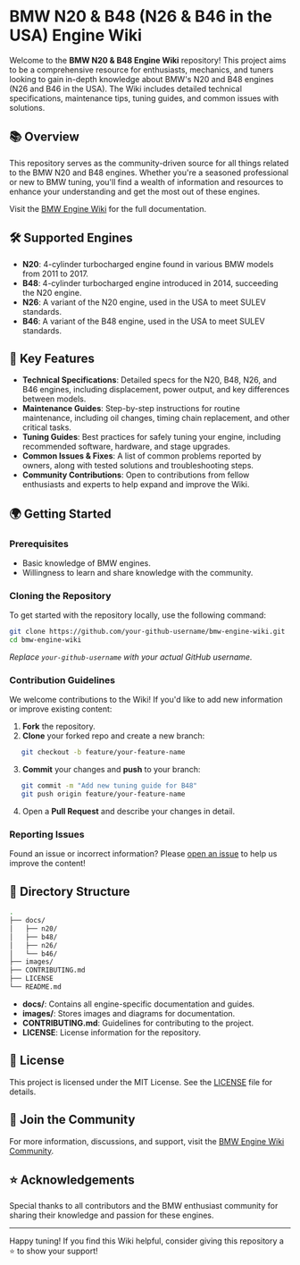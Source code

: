 # BMW N20 & B48 (N26 & B46 in the USA) Engine Wiki

Welcome to the **BMW N20 & B48 Engine Wiki** repository! This project aims to be a comprehensive resource for enthusiasts, mechanics, and tuners looking to gain in-depth knowledge about BMW's N20 and B48 engines (N26 and B46 in the USA). The Wiki includes detailed technical specifications, maintenance tips, tuning guides, and common issues with solutions.

## 📚 Overview

This repository serves as the community-driven source for all things related to the BMW N20 and B48 engines. Whether you're a seasoned professional or new to BMW tuning, you'll find a wealth of information and resources to enhance your understanding and get the most out of these engines.

Visit the [BMW Engine Wiki](https://bmwenginewiki.com) for the full documentation.

## 🛠️ Supported Engines

- **N20**: 4-cylinder turbocharged engine found in various BMW models from 2011 to 2017.
- **B48**: 4-cylinder turbocharged engine introduced in 2014, succeeding the N20 engine.
- **N26**: A variant of the N20 engine, used in the USA to meet SULEV standards.
- **B46**: A variant of the B48 engine, used in the USA to meet SULEV standards.

## 🚗 Key Features

- **Technical Specifications**: Detailed specs for the N20, B48, N26, and B46 engines, including displacement, power output, and key differences between models.
- **Maintenance Guides**: Step-by-step instructions for routine maintenance, including oil changes, timing chain replacement, and other critical tasks.
- **Tuning Guides**: Best practices for safely tuning your engine, including recommended software, hardware, and stage upgrades.
- **Common Issues & Fixes**: A list of common problems reported by owners, along with tested solutions and troubleshooting steps.
- **Community Contributions**: Open to contributions from fellow enthusiasts and experts to help expand and improve the Wiki.

## 🌍 Getting Started

### Prerequisites

- Basic knowledge of BMW engines.
- Willingness to learn and share knowledge with the community.

### Cloning the Repository

To get started with the repository locally, use the following command:

```bash
git clone https://github.com/your-github-username/bmw-engine-wiki.git
cd bmw-engine-wiki
```

*Replace `your-github-username` with your actual GitHub username.*

### Contribution Guidelines

We welcome contributions to the Wiki! If you'd like to add new information or improve existing content:

1. **Fork** the repository.
2. **Clone** your forked repo and create a new branch:

```bash
   git checkout -b feature/your-feature-name
```

3. **Commit** your changes and **push** to your branch:

```bash
   git commit -m "Add new tuning guide for B48"
   git push origin feature/your-feature-name
```

4. Open a **Pull Request** and describe your changes in detail.

### Reporting Issues

Found an issue or incorrect information? Please [open an issue](https://github.com/your-github-username/bmw-engine-wiki/issues) to help us improve the content!

## 📂 Directory Structure

```bash
.
├── docs/
│   ├── n20/
│   ├── b48/
│   ├── n26/
│   └── b46/
├── images/
├── CONTRIBUTING.md
├── LICENSE
└── README.md
```

- **docs/**: Contains all engine-specific documentation and guides.
- **images/**: Stores images and diagrams for documentation.
- **CONTRIBUTING.md**: Guidelines for contributing to the project.
- **LICENSE**: License information for the repository.

## 📄 License

This project is licensed under the MIT License. See the [LICENSE](LICENSE) file for details.

## 💬 Join the Community

For more information, discussions, and support, visit the [BMW Engine Wiki Community](https://bmwenginewiki.com).

## ⭐ Acknowledgements

Special thanks to all contributors and the BMW enthusiast community for sharing their knowledge and passion for these engines.

---

Happy tuning! If you find this Wiki helpful, consider giving this repository a ⭐ to show your support!
